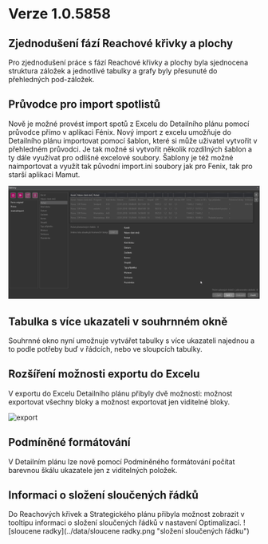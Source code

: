 # Verze 1.0.5858

## Zjednodušení fází Reachové křivky a plochy 
Pro zjednodušení práce s fází Reachové křivky a plochy byla sjednocena struktura záložek a jednotlivé tabulky a grafy byly přesunuté do přehledných pod-záložek.

## Průvodce pro import spotlistů 
Nově je možné provést import spotů z Excelu do Detailního plánu pomocí průvodce přímo v aplikaci Fénix. Nový import z excelu umožňuje do Detailního plánu importovat pomocí šablon, které si může uživatel vytvořit v přehledném průvodci. Je tak možné si vytvořit několik rozdílných šablon a ty dále využívat pro odlišné excelové soubory. Šablony je též možné naimportovat a využít tak původní import.ini soubory jak pro Fenix, tak pro starší aplikaci Mamut. 

![Import](../data/Import.png "Import")

## Tabulka s více ukazateli v souhrnném okně 
Souhrnné okno nyní umožnuje vytvářet tabulky s více ukazateli najednou a to podle potřeby buď v řádcích, nebo ve sloupcích tabulky.

## Rozšíření možnosti exportu do Excelu
V exportu do Excelu Detailního plánu přibyly dvě možnosti: možnost exportovat všechny bloky a možnost exportovat jen viditelné bloky.

![export](../data/export.gif "export")

## Podmíněné formátování
V Detailním plánu lze nově pomocí Podmíněného formátování počítat barevnou škálu ukazatele jen z viditelných položek.

## Informaci o složení sloučených řádků
Do Reachových křivek a Strategického plánu přibyla možnost zobrazit v tooltipu informaci o složení sloučených řádků v nastavení Optimalizací.
![sloucene radky](../data/sloucene radky.png "složení sloučených řádku")